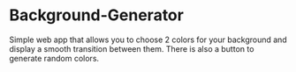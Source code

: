 # Background-Generator
Simple web app that allows you to choose 2 colors for your background and display a smooth transition between them.
There is also a button to generate random colors.
